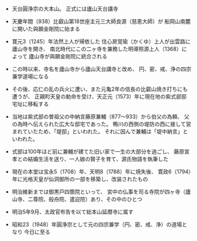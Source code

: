 - 天台圓浄宗の大本山。
正式には廬山天台講寺

- 天慶年間（938）比叡山第18世座主元三大師良源（慈恵大師）が
船岡山南麓に開いた與願金剛院に始まる

- 寛元3（1245）年法然上人が帰依した
住心房覚瑜（かくゆ）上人が出雲路に廬山寺を開き、
南北時代にこの二ヶ寺を兼務した明導照源上人（1368）によって
廬山寺が與願金剛院に統合される

- この時以来、寺名を廬山寺から廬山天台講寺と改め、
円、密、戒、浄の四宗兼学道場になる

- その後、応仁の乱の兵火に遭い、また元亀2年の信長の比叡山焼き打ちにも遭うが、
正親町天皇の勅命を受け、天正元（1573）年に現在地の紫式部邸宅址に移転する

- 当地は紫式部の曽祖父の中納言藤原兼輔（877～933）から伯父の為頼、
父の為時へ伝えられた広大な邸宅であった。
鴨川の西側の堤防の西に接して営まれていたため、「堤邸」といわれた。
それに因んで兼輔は「堤中納言」といわれた。

- 式部は100年ほど前に兼輔が建てた旧い家で一生の大部分を過ごし、
藤原宣孝との結婚生活を送り、一人娘の賢子を育て、源氏物語を執筆した

- 現在の本堂は宝永5（1708）年、天明8（1788）年に焼失後、
寛政6（1794）年に光格天皇が仙洞御所の一部を移築し、改装されたもの

- 明治維新までは御黒戸四箇院といって、
宮中の仏事を司る寺院が四ヶ寺（廬山寺、二尊院、般舟院、遣迎院）あり、その中のひとつ

- 明治5年9月、太政官布告を以て総本山延暦寺に属す

- 昭和23（1948）年圓浄宗として元の四宗兼学（円、密、戒、浄）の道場となり
今日に至る